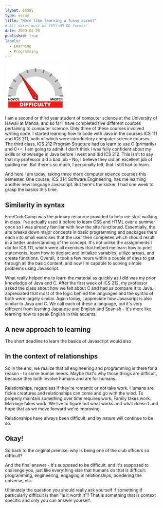 ```yaml
---
layout: essay
type: essay
title: "More like learning a funny accent"
# All dates must be YYYY-MM-DD format!
date: 2023-08-28
published: true
labels:
  - Learning
  - Programming
---
```


<img width="200px" class="rounded float-start pe-4" src="../img/difficulty/degree_difficulty.jpg">

I am a second or third year student of computer science at the University of Hawaii at Manoa, and so far I have completed five different cources pertaining to computer science. Only three of these courses involved writing code. I started learning how to code with Java in the courses ICS 111 and ICS 211, both of which were introductory computer science courses. The third class, ICS 212 Program Structure had us learn to use C (primarily) and C++. I am going to admit: I don't think I was fully confident about my skills or knowledge in Java before I went and did ICS 212. This isn't to say that my professor did a bad job - No, I believe they did an excellent job of guiding me. But there's so much, I personally felt, that I still had to learn.

And here I am today, taking three more computer science courses this semester. One course, ICS 314 Software Engineering, has me learning another new language Javascript. But here's the kicker, I had one week to grasp the basics this time.

## Similarity in syntax

FreeCodeCamp was the primary resource provided to help me start walking in class. I've actually used it before to learn CSS and HTML over a summer once so I was already familiar with how the site functioned. Essentially, the site breaks down major concepts in basic programming and packages them each into small exercises that the user then completes which should result in a better understanding of the concept. It's not unlike the assignments I did for ICS 111, which were all exercises that helped me learn how to print statements, learn how to declare and initialize variables, utilize arrays, and create functions. Overall, it took a few hours within a couple of days to get through all the basic content, and now I'm capable to solving simple problems using Javascript.

What really helped me to learn the material as quickly as I did was my prior knowledge of Java and C. After the first week of ICS 212, my professor asked the class about how we felt about C and had us compare it to Java. I appreciated that most of the logic behind the languages and the syntax of both were largely similar. Again today, I appreciate how Javascript is also similar to Java and C. We call each of these a language, but it's very different from learning Japanese and English and Spanish - It's more like learning how to speak English in this accents. 

## A new approach to learning

The short deadline to learn the basics of Javascript would also 

## In the context of relationships

So in the end, we realize that all engineering and programming is there for a reason - to serve human needs. Maybe that's why those things are difficult, because they both involve humans and are for humans.

Relationships, regardless if they're romantic or not take work. Humans are fickle creatures and relationships can come and go with the wind. To properly maintain something over time requires work. Family takes work. Marriage takes work. We live to figure out what works and what doesn't and hope that as we move forward we're improving.

Relationships have always been difficult, and by nature will continue to be so.

## Okay!

So back to the original premise; why is being one of the club officers so difficult?

And the final answer - it's supposed to be difficult, and it's supposed to challenge you, just like everything else that humans do that is difficult: programming, engineering, engaging in relationships, pondering the universe, etc.

Ultimately the question you should really ask yourself if something if particularly difficult is then "is it worth it"? That is something that is context specific and only you can answer yourself.
